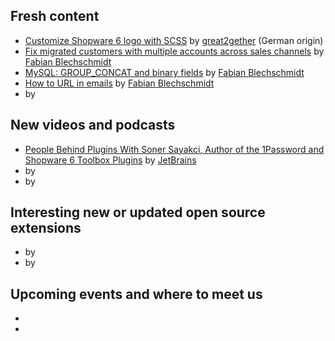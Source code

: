 ## Fresh content

* [Customize Shopware 6 logo with SCSS](https://great2gether-com.translate.goog/2024/02/shopware-6-logo-anpassen-mit-scss/?_x_tr_sl=en&_x_tr_tl=de&_x_tr_hl=en&_x_tr_pto=wapp) by [great2gether](https://great2gether.com/) (German origin)
* [Fix migrated customers with multiple accounts across sales channels](https://winkelwagen.de/2024/01/30/shopware-6-fix-migrated-customers-with-multiple-accounts-across-sales-channels/) by [Fabian Blechschmidt](https://winkelwagen.de/author/fabianblechschmidt/)
* [MySQL: GROUP_CONCAT and binary fields](https://winkelwagen.de/2024/02/01/mysql-group_concat-and-binary-fields/) by [Fabian Blechschmidt](https://winkelwagen.de/author/fabianblechschmidt/)
* [How to URL in emails](https://winkelwagen.de/2024/02/05/shopware-6-how-to-url-in-emails/) by [Fabian Blechschmidt](https://winkelwagen.de/author/fabianblechschmidt/)
* []() by []()


## New videos and podcasts

* [People Behind Plugins With Soner Sayakci, Author of the 1Password and Shopware 6 Toolbox Plugins](https://www.youtube.com/watch?v=slkbAAWNP3I) by [JetBrains](https://www.youtube.com/@JetBrainsTV)
* []() by []()
* []() by []()

## Interesting new or updated open source extensions

* []() by []()
* []() by []()

## Upcoming events and where to meet us

* []()
* []()
